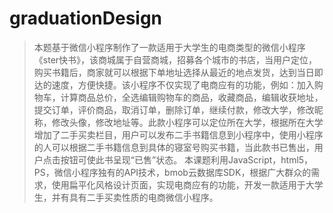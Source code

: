 # graduationDesign
> 本题基于微信小程序制作了一款适用于大学生的电商类型的微信小程序《ster快书》，该商城属于自营商城，招募各个城市的书店，当用户定位，购买书籍后，商家就可以根据下单地址选择从最近的地点发货，达到当日即达的速度，方便快捷。该小程序不仅实现了电商应有的功能，例如：加入购物车，计算商品总价，全选编辑购物车的商品，收藏商品，编辑收获地址，提交订单，评价商品，取消订单，删除订单，继续付款，修改大学，修改昵称，修改头像，修改地址等。此款小程序可以定位所在大学，根据所在大学增加了二手买卖栏目，用户可以发布二手书籍信息到小程序中，使用小程序的人可以根据二手书籍信息到具体的寝室号购买书籍，当此款书已售出，用户点击按钮可使此书呈现“已售”状态。
> 本课题利用JavaScript，html5，PS，微信小程序独有的API技术，bmob云数据库SDK，根据广大群众的需求，使用扁平化风格设计页面，实现电商应有的功能，开发一款适用于大学生，并有具有二手买卖性质的电商微信小程序。

